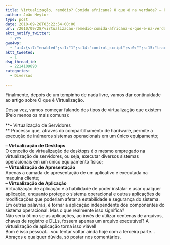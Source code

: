 ```yaml
---
title: Virtualização, remédio? Comida africana? O que é na verdade? – Parte 2
author: João Heytor
type: post
date: 2010-09-28T03:22:54+00:00
url: /2010/09/28/virtualizacao-remedio-comida-africana-o-que-e-na-verdade-parte-2/
aktt_notify_twitter:
  - yes
gwo4wp:
  - 'a:4:{s:7:"enabled";s:1:"1";s:14:"control_script";s:0:"";s:15:"tracking_script";s:0:"";s:17:"conversion_script";s:0:"";}'
aktt_tweeted:
  - 1
dsq_thread_id:
  - 2214109893
categories:
  - Diversos

---
```

Finalmente, depois de um tempinho de nada livre, vamos dar continuidade ao artigo sobre O que é Virtualização.

Dessa vez, vamos começar falando dos tipos de virtualização que existem (Pelo menos os mais comuns):

**&#8211; Virtualização de Servidores  
** Processo que, através do compartilhamento de hardware, permite a execução de inúmeros sistemas operacionais em um único equipamento;

<div>
  <strong>&#8211; Virtualização de Desktops</strong>
</div>

<div id="_mcePaste">
  O conceito de virtualização de desktops é o mesmo empregado na virtualização de servidores, ou seja, executar diversos sistemas operacionais em um único equipamento físico;
</div>

<div>
</div>

<div id="_mcePaste">
  <strong>&#8211; Virtualização de Apresentação</strong>
</div>

<div id="_mcePaste">
  Apenas a camada de apresentação de um aplicativo é executada na maquina cliente;
</div>

<div>
</div>

<div id="_mcePaste">
  <strong>&#8211; Virtualização de Aplicação</strong>
</div>

<div id="_mcePaste">
  Virtualização de aplicação é a habilidade de poder instalar e usar qualquer aplicação, enquanto protege o sistema operacional e outras aplicações de modificações que poderiam afetar a estabilidade e segurança do sistema. Em outras palavras, é tornar a aplicação independente dos componentes do sistema operacional. Mas o que realmente isso significa?
</div>

<div>
  Não seria ótimo se as aplicações, ao invés de utilizar centenas de arquivos, chaves de registro e DLLs, fossem apenas um arquivo executável? A virtualização de aplicação torna isso viável!
</div>

<div>
</div>

<div>
  Bom é isso pessoal&#8230; vou tentar voltar ainda hoje com a terceira parte&#8230;
</div>

<div>
  Abraços e qualquer dúvida, só postar nos comentários.
</div>
